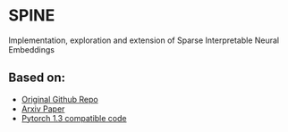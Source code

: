 # SPINE
Implementation, exploration and extension of Sparse Interpretable Neural Embeddings

## Based on:
- [Original Github Repo](https://github.com/harsh19/SPINE)
- [Arxiv Paper](https://arxiv.org/abs/1711.08792)
- [Pytorch 1.3 compatible code](https://github.com/jacobdanovitch/SPINE)



